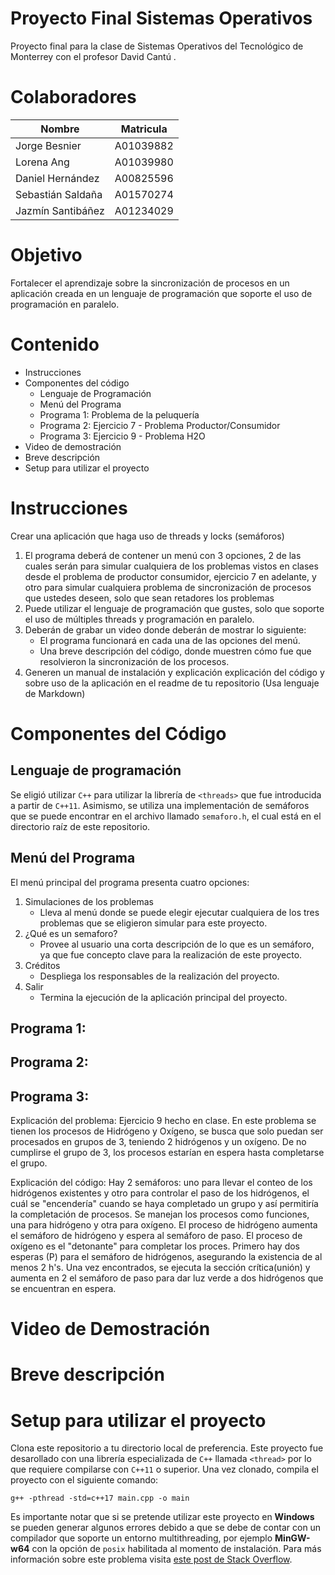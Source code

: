 # Proyecto Final Sistemas Operativos
Proyecto final para la clase de Sistemas Operativos del Tecnológico de Monterrey con el profesor David Cantú .

# Colaboradores
| Nombre              | Matricula        |
| -----------         | -----------      |
| Jorge Besnier       | A01039882        |
| Lorena Ang          | A01039980        |
| Daniel Hernández    | A00825596        |
| Sebastián Saldaña   | A01570274        |
| Jazmín Santibáñez   | A01234029        |

# Objetivo

Fortalecer el aprendizaje sobre la sincronización de procesos en un aplicación creada en un lenguaje de programación que soporte el uso de programación en paralelo.


# Contenido
* Instrucciones
* Componentes del código
  * Lenguaje de Programación	
  * Menú del Programa
  * Programa 1: Problema de la peluquería
  * Programa 2: Ejercicio 7 - Problema Productor/Consumidor
  * Programa 3:	Ejercicio 9 - Problema H2O
* Video de demostración
* Breve descripción	
* Setup para utilizar el proyecto

# Instrucciones

Crear una aplicación que haga uso de threads y locks (semáforos)
1. El programa deberá de contener un menú con 3 opciones, 2 de las cuales serán para simular cualquiera de los problemas vistos en clases desde el problema de productor consumidor, ejercicio 7 en adelante, y otro para simular cualquiera problema de sincronización de procesos que ustedes deseen, solo que sean retadores los problemas
2. Puede utilizar el lenguaje de programación que gustes, solo que soporte el uso de múltiples threads y programación en paralelo.
3. Deberán de grabar un video donde deberán de mostrar lo siguiente:
    *   El programa funcionará en cada una de las opciones del menú.
    *   Una breve descripción del código, donde muestren cómo fue que resolvieron la sincronización de los procesos.
4. Generen un manual de instalación y explicación explicación del código y sobre uso de la aplicación en el readme de tu repositorio (Usa lenguaje de Markdown)

# Componentes del Código


## Lenguaje de programación
Se eligió utilizar `C++` para utilizar la librería de `<threads>` que fue introducida a partir de `C++11`. Asimismo, se utiliza una implementación de semáforos que se puede encontrar en el archivo llamado `semaforo.h`, el cual está en el directorio raíz de este repositorio. 

## Menú del Programa
El menú principal del programa presenta cuatro opciones: 
1. Simulaciones de los problemas
   * Lleva al menú donde se puede elegir ejecutar cualquiera de los tres problemas que se eligieron simular para este proyecto. 
2. ¿Qué es un semaforo?
   * Provee al usuario una corta descripción de lo que es un semáforo, ya que fue concepto clave para la realización de este proyecto. 
3. Créditos
   * Despliega los responsables de la realización del proyecto. 
4. Salir
   * Termina la ejecución de la aplicación principal del proyecto.

## Programa 1:


## Programa 2:


## Programa 3:
Explicación del problema: Ejercicio 9 hecho en clase. En este problema se tienen los procesos de Hidrógeno y Oxígeno, se busca que solo puedan ser procesados en grupos de 3, teniendo 2 hidrógenos y un oxígeno. De no cumplirse el grupo de 3, los procesos estarían en espera hasta completarse el grupo. 

Explicación del código:  Hay 2 semáforos: uno para llevar el conteo de los hidrógenos existentes y otro para controlar el paso de los hidrógenos, el cuál se "encendería" cuando se haya completado un grupo y así permitiría la completación de procesos. Se manejan los procesos como funciones, una para hidrógeno y otra para oxígeno. El proceso de hidrógeno aumenta el semáforo de hidrógeno y espera al semáforo de paso. El proceso de oxígeno es el "detonante" para completar los proces. Primero hay dos esperas (P) para el semáforo de hidrógenos, asegurando la existencia de al menos 2 h's. Una vez encontrados, se ejecuta la sección crítica(unión) y aumenta en 2 el semáforo de paso para dar luz verde a dos hidrógenos que se encuentran en espera. 

# Video de Demostración


# Breve descripción


# Setup para utilizar el proyecto
Clona este repositorio a tu directorio local de preferencia. Este proyecto fue desarollado con una librería especializada de `C++` llamada `<thread>` por lo que requiere compilarse con `C++11` o superior. Una vez clonado, compila el proyecto con el siguiente comando:
~~~
g++ -pthread -std=c++17 main.cpp -o main
~~~
Es importante notar que si se pretende utilizar este proyecto en **Windows** se pueden generar algunos errores debido a que se debe de contar con un compilador que soporte un entorno multithreading, por ejemplo **MinGW-w64** con la opción de `posix` habilitada al momento de instalación. Para más información sobre este problema visita [este post de Stack Overflow](https://stackoverflow.com/questions/17242516/mingw-w64-threads-posix-vs-win32).
